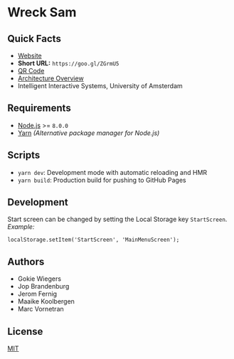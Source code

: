 # Wreck Sam

## Quick Facts
- [Website](https://marc1404.github.io/WreckSam/)
- **Short URL:** `https://goo.gl/ZGrmU5`
- [QR Code](https://github.com/marc1404/WreckSam/blob/master/assets/images/qr-code.png)
- [Architecture Overview](https://github.com/marc1404/WreckSam/blob/master/assets/images/architecture.png)
- Intelligent Interactive Systems, University of Amsterdam

## Requirements
- [Node.js](https://nodejs.org/en/) >= `8.0.0`
- [Yarn](https://yarnpkg.com/lang/en/) *(Alternative package manager for Node.js)*

## Scripts
- `yarn dev`: Development mode with automatic reloading and HMR
- `yarn build`: Production build for pushing to GitHub Pages

## Development
Start screen can be changed by setting the Local Storage key `StartScreen`.  
*Example:*  
```
localStorage.setItem('StartScreen', 'MainMenuScreen');
```

## Authors
- Gokie Wiegers
- Jop Brandenburg
- Jerom Fernig
- Maaike Koolbergen
- Marc Vornetran

## License
[MIT](https://github.com/marc1404/WreckSam/blob/master/LICENSE)